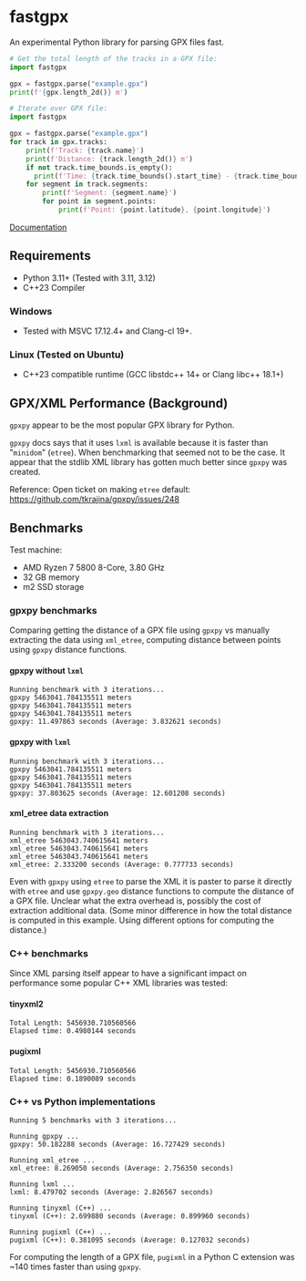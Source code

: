 # fastgpx

An experimental Python library for parsing GPX files fast.

```py
# Get the total length of the tracks in a GPX file:
import fastgpx

gpx = fastgpx.parse("example.gpx")
print(f'{gpx.length_2d()} m')
```

```py
# Iterate over GPX file:
import fastgpx

gpx = fastgpx.parse("example.gpx")
for track in gpx.tracks:
    print(f'Track: {track.name}')
    print(f'Distance: {track.length_2d()} m')
    if not track.time_bounds.is_empty():
      print(f'Time: {track.time_bounds().start_time} - {track.time_bounds().end_time}')
    for segment in track.segments:
        print(f'Segment: {segment.name}')
        for point in segment.points:
            print(f'Point: {point.latitude}, {point.longitude}')
```

[Documentation](https://thomthom.github.io/fastgpx/)

## Requirements

* Python 3.11+ (Tested with 3.11, 3.12)
* C++23 Compiler

### Windows

* Tested with MSVC 17.12.4+ and Clang-cl 19+.

### Linux (Tested on Ubuntu)

* C++23 compatible runtime (GCC libstdc++ 14+ or Clang libc++ 18.1+)

## GPX/XML Performance (Background)

`gpxpy` appear to be the most popular GPX library for Python.

`gpxpy` docs says that it uses `lxml` is available because it is faster than "`minidom`" (`etree`).
When benchmarking that seemed not to be the case. It appear that the stdlib XML library has gotten
much better since `gpxpy` was created.

Reference: Open ticket on making `etree` default:
https://github.com/tkrajina/gpxpy/issues/248

## Benchmarks

Test machine:

* AMD Ryzen 7 5800 8-Core, 3.80 GHz
* 32 GB memory
* m2 SSD storage

### gpxpy benchmarks

Comparing getting the distance of a GPX file using `gpxpy` vs manually extracting
the data using `xml_etree`, computing distance between points using `gpxpy`
distance functions.

#### gpxpy without `lxml`

```
Running benchmark with 3 iterations...
gpxpy 5463041.784135511 meters
gpxpy 5463041.784135511 meters
gpxpy 5463041.784135511 meters
gpxpy: 11.497863 seconds (Average: 3.832621 seconds)
```

#### gpxpy with `lxml`

```
Running benchmark with 3 iterations...
gpxpy 5463041.784135511 meters
gpxpy 5463041.784135511 meters
gpxpy 5463041.784135511 meters
gpxpy: 37.803625 seconds (Average: 12.601208 seconds)
```

#### xml_etree data extraction

```
Running benchmark with 3 iterations...
xml_etree 5463043.740615641 meters
xml_etree 5463043.740615641 meters
xml_etree 5463043.740615641 meters
xml_etree: 2.333200 seconds (Average: 0.777733 seconds)
```

Even with `gpxpy` using `etree` to parse the XML it is paster to parse it
directly with `etree` and use `gpxpy.geo` distance functions to compute the
distance of a GPX file. Unclear what the extra overhead is, possibly the cost
of extraction additional data. (Some minor difference in how the total distance
is computed in this example. Using different options for computing the distance.)

### C++ benchmarks

Since XML parsing itself appear to have a significant impact on performance some
popular C++ XML libraries was tested:

#### tinyxml2
```
Total Length: 5456930.710560566
Elapsed time: 0.4980144 seconds
```

#### pugixml
```
Total Length: 5456930.710560566
Elapsed time: 0.1890089 seconds
```

### C++ vs Python implementations


```
Running 5 benchmarks with 3 iterations...

Running gpxpy ...
gpxpy: 50.182288 seconds (Average: 16.727429 seconds)

Running xml_etree ...
xml_etree: 8.269050 seconds (Average: 2.756350 seconds)

Running lxml ...
lxml: 8.479702 seconds (Average: 2.826567 seconds)

Running tinyxml (C++) ...
tinyxml (C++): 2.699880 seconds (Average: 0.899960 seconds)

Running pugixml (C++) ...
pugixml (C++): 0.381095 seconds (Average: 0.127032 seconds)
```

For computing the length of a GPX file, `pugixml` in a Python C extension was ~140
times faster than using `gpxpy`.
